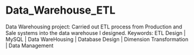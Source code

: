 # Data_Warehouse_ETL
Data Warehousing project: Carried out ETL process from Production and Sale systems into the data warehouse I designed.
Keywords: ETL Design | MySQL  | Data WareHousing | Database Design | Dimension Transformation | Data Management
